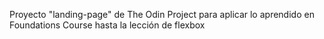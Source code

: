 Proyecto "landing-page" de The Odin Project para aplicar lo aprendido en Foundations Course hasta la lección de flexbox
